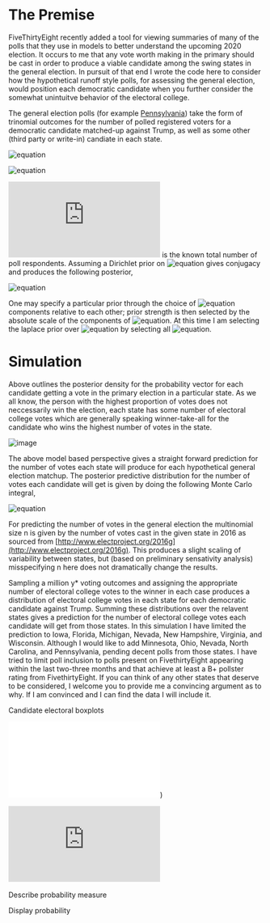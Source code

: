 # The Premise

FiveThirtyEight recently added a tool for viewing summaries of many of the polls that they use in models to better understand the upcoming 2020 election.
It occurs to me that any vote worth making in the primary should be cast in order to produce a viable candidate among the swing states in the general election.
In pursuit of that end I wrote the code here to consider how the hypothetical runoff style polls, for assessing the general election, would position each democratic candidate when you further consider the somewhat unintuitve behavior of the electoral college.  

The general election polls (for example [Pennsylvania](https://projects.fivethirtyeight.com/polls/president-general/pennsylvania/)) take the form of trinomial outcomes for the number of polled registered voters for a democratic candidate matched-up against Trump, as well as some other (third party or write-in) candiate in each state.

<!--https://www.codecogs.com/latex/eqneditor.php-->
![equation](https://latex.codecogs.com/gif.latex?\bm{y}&space;=&space;[Democrat,&space;Trump,&space;Other])

![equation](https://latex.codecogs.com/gif.latex?\bm{y}&space;\sim&space;Multinomial(n,&space;\bm{p}))

![equation](https://latex.codecogs.com/gif.latex?n) is the known total number of poll respondents.
Assuming a Dirichlet prior on ![equation](https://latex.codecogs.com/gif.latex?\bm{p}) 
gives conjugacy and produces the following posterior,

![equation](https://latex.codecogs.com/gif.latex?\bm{p}|\bm{y}&space;\sim&space;Dir(\bm{y}+\bm{\alpha}).)

One may specify a particular prior through the choice of ![equation](https://latex.codecogs.com/gif.latex?\bm{\alpha}) 
components relative to each other; prior strength is then selected by the 
absolute scale of the components of ![equation](https://latex.codecogs.com/gif.latex?\bm{\alpha}). 
At this time I am selecting the laplace prior over ![equation](https://latex.codecogs.com/gif.latex?\bm{p}) by 
selecting all ![equation](https://latex.codecogs.com/gif.latex?\bm{\alpha}=1).

# Simulation

Above outlines the posterior density for the probability vector for each candidate getting a vote in the primary 
election in a particular state. 
As we all know, the person with the highest proportion of votes does not neccessarily win the election, each state 
has some number of electoral college votes which are generally speaking winner-take-all for the candidate who wins 
the highest number of votes in the state.

![image](https://upload.wikimedia.org/wikipedia/commons/4/49/ElectoralCollege2020.svg)

The above model based perspective gives a straight forward prediction for the 
number of votes each state will produce for each hypothetical general election matchup.
The posterior predictive distribution for the number of votes each candidate will get is given by doing the 
following Monte Carlo integral,

![equation](https://latex.codecogs.com/gif.latex?p(y^*|y)=\int&space;Multinomial(y^*|n,\bm{p})Dir(\bm{p}|\bm{y}&plus;\bm{\alpha})d\bm{p}.)

For predicting the number of votes in the general election the multinomial 
size n is given by the number of votes cast in the given state in 2016 
as sourced from [http://www.electproject.org/2016g](http://www.electproject.org/2016g). 
This produces a slight scaling of variability between states, but (based on preliminary 
sensativity analysis) misspecifying n here does not dramatically change the results.

Sampling a million y* voting outcomes and assigning the appropriate number of electoral college votes 
to the winner in each case produces a distribution of electoral college votes in each state for each democratic 
candidate against Trump. Summing these distributions over the relavent states gives a prediction for the number 
of electoral college votes each candidate will get from those states. In this simulation I have limited the
prediction to Iowa, Florida, Michigan, Nevada, New Hampshire, Virginia, and Wisconsin. Although I would like to 
add Minnesota, Ohio, Nevada, North Carolina, and Pennsylvania, pending decent polls from those states. I have 
tried to limit poll inclusion to polls present on FivethirtyEight appearing within the last two-three months and 
that achieve at least a B+ pollster rating from FivethirtyEight. If you can think of any other states that 
deserve to be considered, I welcome you to provide me a convincing argument as to why. If I am convinced and I can 
find the data I will include it.

Candidate electoral boxplots

![image](./collegeVotes.pdf?raw=true "Title"))

![image](https://github.com/gasduster99/primaryConcerns/blob/master/collegeVotes.pdf?raw=true)

Describe probability measure

Display probability

